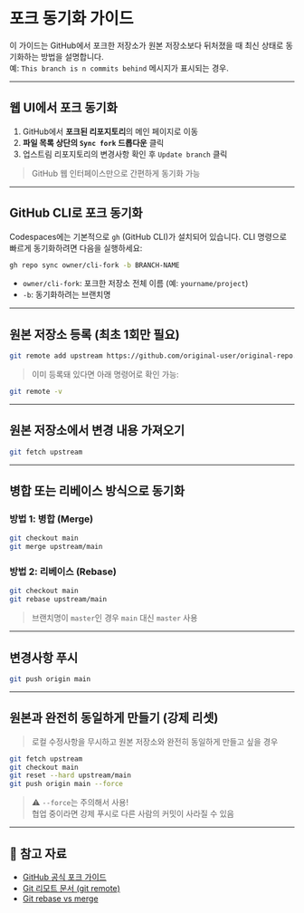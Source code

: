 # 포크 동기화 가이드

이 가이드는 GitHub에서 포크한 저장소가 원본 저장소보다 뒤처졌을 때 최신 상태로 동기화하는 방법을 설명합니다.  
예: `This branch is n commits behind` 메시지가 표시되는 경우.

---

## 웹 UI에서 포크 동기화

1. GitHub에서 **포크된 리포지토리**의 메인 페이지로 이동  
2. **파일 목록 상단의 `Sync fork` 드롭다운** 클릭  
3. 업스트림 리포지토리의 변경사항 확인 후 `Update branch` 클릭

> GitHub 웹 인터페이스만으로 간편하게 동기화 가능

---

## GitHub CLI로 포크 동기화

Codespaces에는 기본적으로 `gh` (GitHub CLI)가 설치되어 있습니다. CLI 명령으로 빠르게 동기화하려면 다음을 실행하세요:

```bash
gh repo sync owner/cli-fork -b BRANCH-NAME
```

- `owner/cli-fork`: 포크한 저장소 전체 이름 (예: `yourname/project`)
- `-b`: 동기화하려는 브랜치명

---

## 원본 저장소 등록 (최초 1회만 필요)

```bash
git remote add upstream https://github.com/original-user/original-repo.git
```

> 이미 등록돼 있다면 아래 명령어로 확인 가능:
```bash
git remote -v
```

---

## 원본 저장소에서 변경 내용 가져오기

```bash
git fetch upstream
```

---

## 병합 또는 리베이스 방식으로 동기화

### 방법 1: 병합 (Merge)

```bash
git checkout main
git merge upstream/main
```

### 방법 2: 리베이스 (Rebase)

```bash
git checkout main
git rebase upstream/main
```

> 브랜치명이 `master`인 경우 `main` 대신 `master` 사용

---

## 변경사항 푸시

```bash
git push origin main
```

---

## 원본과 완전히 동일하게 만들기 (강제 리셋)

> 로컬 수정사항을 무시하고 원본 저장소와 완전히 동일하게 만들고 싶을 경우

```bash
git fetch upstream
git checkout main
git reset --hard upstream/main
git push origin main --force
```

> ⚠️ `--force`는 주의해서 사용!  
> 협업 중이라면 강제 푸시로 다른 사람의 커밋이 사라질 수 있음

---

## 🔗 참고 자료

- [GitHub 공식 포크 가이드](https://docs.github.com/en/get-started/quickstart/fork-a-repo)
- [Git 리모트 문서 (git remote)](https://git-scm.com/docs/git-remote)
- [Git rebase vs merge](https://www.atlassian.com/git/tutorials/merging-vs-rebasing)
